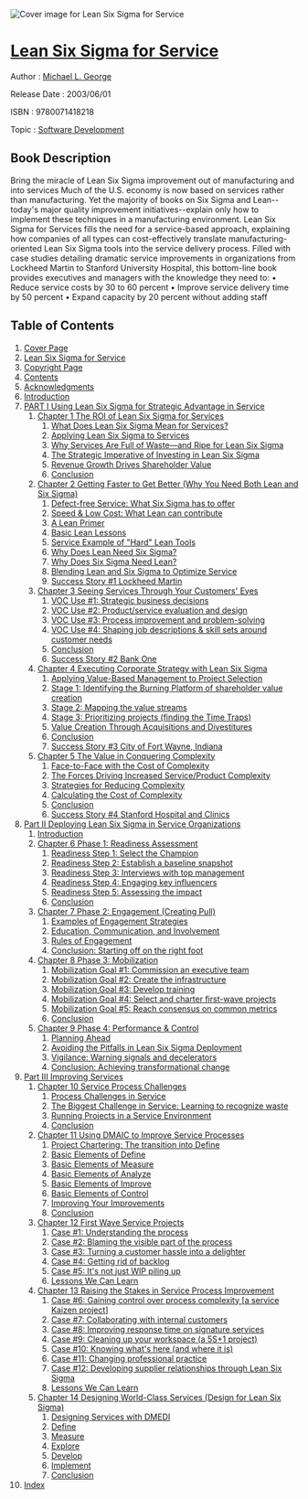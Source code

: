 ![Cover image for Lean Six Sigma for Service](https://imgdetail.ebookreading.net/cover/cover/software_development/EB9780071418218.jpg)

[Lean Six Sigma for Service](https://ebookreading.net/view/book/Lean+Six+Sigma+for+Service-EB9780071418218_1.html "Lean Six Sigma for Service")
====================================================================================================================

Author : [Michael L. George](https://ebookreading.net/search/author/Michael+L.+George)

Release Date : 2003/06/01

ISBN : 9780071418218

Topic : [Software Development](https://ebookreading.net/search/category/software-development)

Book Description
-----------------

Bring the miracle of Lean Six Sigma improvement out of manufacturing and into services
Much of the U.S. economy is now based on services rather than manufacturing. Yet the majority of books on Six Sigma and Lean--today's major quality improvement initiatives--explain only how to implement these techniques in a manufacturing environment.
Lean Six Sigma for Services fills the need for a service-based approach, explaining how companies of all types can cost-effectively translate manufacturing-oriented Lean Six Sigma tools into the service delivery process.
Filled with case studies detailing dramatic service improvements in organizations from Lockheed Martin to Stanford University Hospital, this bottom-line book provides executives and managers with the knowledge they need to:
• Reduce service costs by 30 to 60 percent
• Improve service delivery time by 50 percent
• Expand capacity by 20 percent without adding staff
              
Table of Contents
-----------------

1. [Cover Page](https://ebookreading.net/view/book/Lean+Six+Sigma+for+Service-EB9780071418218_1.html)
1. [Lean Six Sigma for Service](https://ebookreading.net/view/book/Lean+Six+Sigma+for+Service-EB9780071418218_2.html)
1. [Copyright Page](https://ebookreading.net/view/book/Lean+Six+Sigma+for+Service-EB9780071418218_3.html)
1. [Contents](https://ebookreading.net/view/book/Lean+Six+Sigma+for+Service-EB9780071418218_5.html)
1. [Acknowledgments](https://ebookreading.net/view/book/Lean+Six+Sigma+for+Service-EB9780071418218_6.html#ack)
1. [Introduction](https://ebookreading.net/view/book/Lean+Six+Sigma+for+Service-EB9780071418218_7.html#intro)
1. [PART I Using Lean Six Sigma for Strategic Advantage in Service](https://ebookreading.net/view/book/Lean+Six+Sigma+for+Service-EB9780071418218_8.html#part01)
    1. [Chapter 1 The ROI of Lean Six Sigma for Services](https://ebookreading.net/view/book/Lean+Six+Sigma+for+Service-EB9780071418218_9.html#ch01)
        1. [What Does Lean Six Sigma Mean for Services?](https://ebookreading.net/view/book/Lean+Six+Sigma+for+Service-EB9780071418218_9.html#ch01-h3-01)
        1. [Applying Lean Six Sigma to Services](https://ebookreading.net/view/book/Lean+Six+Sigma+for+Service-EB9780071418218_9.html#ch01-h4-01)
        1. [Why Services Are Full of Waste—and Ripe for Lean Six Sigma](https://ebookreading.net/view/book/Lean+Six+Sigma+for+Service-EB9780071418218_9.html#ch01-h4-02)
        1. [The Strategic Imperative of Investing in Lean Six Sigma](https://ebookreading.net/view/book/Lean+Six+Sigma+for+Service-EB9780071418218_9.html#ch01-h3-02)
        1. [Revenue Growth Drives Shareholder Value](https://ebookreading.net/view/book/Lean+Six+Sigma+for+Service-EB9780071418218_9.html#ch01-h4-03)
        1. [Conclusion](https://ebookreading.net/view/book/Lean+Six+Sigma+for+Service-EB9780071418218_9.html#ch01-h3-03)
    1. [Chapter 2 Getting Faster to Get Better (Why You Need Both Lean and Six Sigma)](https://ebookreading.net/view/book/Lean+Six+Sigma+for+Service-EB9780071418218_10.html#ch02)
        1. [Defect-free Service: What Six Sigma has to offer](https://ebookreading.net/view/book/Lean+Six+Sigma+for+Service-EB9780071418218_10.html#ch02-h3-01)
        1. [Speed &amp; Low Cost: What Lean can contribute](https://ebookreading.net/view/book/Lean+Six+Sigma+for+Service-EB9780071418218_10.html#ch02-h3-02)
        1. [A Lean Primer](https://ebookreading.net/view/book/Lean+Six+Sigma+for+Service-EB9780071418218_10.html#ch02-h3-03)
        1. [Basic Lean Lessons](https://ebookreading.net/view/book/Lean+Six+Sigma+for+Service-EB9780071418218_10.html#ch02-h3-04)
        1. [Service Example of &quot;Hard&quot; Lean Tools](https://ebookreading.net/view/book/Lean+Six+Sigma+for+Service-EB9780071418218_10.html#ch02-h3-05)
        1. [Why Does Lean Need Six Sigma?](https://ebookreading.net/view/book/Lean+Six+Sigma+for+Service-EB9780071418218_10.html#ch02-h3-06)
        1. [Why Does Six Sigma Need Lean?](https://ebookreading.net/view/book/Lean+Six+Sigma+for+Service-EB9780071418218_10.html#ch02-h3-07)
        1. [Blending Lean and Six Sigma to Optimize Service](https://ebookreading.net/view/book/Lean+Six+Sigma+for+Service-EB9780071418218_10.html#ch02-h3-08)
        1. [Success Story #1 Lockheed Martin](https://ebookreading.net/view/book/Lean+Six+Sigma+for+Service-EB9780071418218_11.html#ch02-h2)
    1. [Chapter 3 Seeing Services Through Your Customers&#39; Eyes](https://ebookreading.net/view/book/Lean+Six+Sigma+for+Service-EB9780071418218_12.html#ch03)
        1. [VOC Use #1: Strategic business decisions](https://ebookreading.net/view/book/Lean+Six+Sigma+for+Service-EB9780071418218_12.html#ch03-h3-01)
        1. [VOC Use #2: Product/service evaluation and design](https://ebookreading.net/view/book/Lean+Six+Sigma+for+Service-EB9780071418218_12.html#ch03-h3-02)
        1. [VOC Use #3: Process improvement and problem-solving](https://ebookreading.net/view/book/Lean+Six+Sigma+for+Service-EB9780071418218_12.html#ch03-h3-03)
        1. [VOC Use #4: Shaping job descriptions &amp; skill sets around customer needs](https://ebookreading.net/view/book/Lean+Six+Sigma+for+Service-EB9780071418218_12.html#ch03-h3-04)
        1. [Conclusion](https://ebookreading.net/view/book/Lean+Six+Sigma+for+Service-EB9780071418218_12.html#ch03-h3-05)
        1. [Success Story #2 Bank One](https://ebookreading.net/view/book/Lean+Six+Sigma+for+Service-EB9780071418218_13.html#ch03-h2)
    1. [Chapter 4 Executing Corporate Strategy with Lean Six Sigma](https://ebookreading.net/view/book/Lean+Six+Sigma+for+Service-EB9780071418218_14.html#ch04)
        1. [Applying Value-Based Management to Project Selection](https://ebookreading.net/view/book/Lean+Six+Sigma+for+Service-EB9780071418218_14.html#ch04-h3-01)
        1. [Stage 1: Identifying the Burning Platform of shareholder value creation](https://ebookreading.net/view/book/Lean+Six+Sigma+for+Service-EB9780071418218_14.html#ch04-h3-02)
        1. [Stage 2: Mapping the value streams](https://ebookreading.net/view/book/Lean+Six+Sigma+for+Service-EB9780071418218_14.html#ch04-h3-03)
        1. [Stage 3: Prioritizing projects (finding the Time Traps)](https://ebookreading.net/view/book/Lean+Six+Sigma+for+Service-EB9780071418218_14.html#ch04-h3-04)
        1. [Value Creation Through Acquisitions and Divestitures](https://ebookreading.net/view/book/Lean+Six+Sigma+for+Service-EB9780071418218_14.html#ch04-h3-05)
        1. [Conclusion](https://ebookreading.net/view/book/Lean+Six+Sigma+for+Service-EB9780071418218_14.html#ch04-h3-06)
        1. [Success Story #3 City of Fort Wayne, Indiana](https://ebookreading.net/view/book/Lean+Six+Sigma+for+Service-EB9780071418218_15.html#ch04-h2)
    1. [Chapter 5 The Value in Conquering Complexity](https://ebookreading.net/view/book/Lean+Six+Sigma+for+Service-EB9780071418218_16.html#ch05)
        1. [Face-to-Face with the Cost of Complexity](https://ebookreading.net/view/book/Lean+Six+Sigma+for+Service-EB9780071418218_16.html#ch05-h3-01)
        1. [The Forces Driving Increased Service/Product Complexity](https://ebookreading.net/view/book/Lean+Six+Sigma+for+Service-EB9780071418218_16.html#ch05-h3-02)
        1. [Strategies for Reducing Complexity](https://ebookreading.net/view/book/Lean+Six+Sigma+for+Service-EB9780071418218_16.html#ch05-h3-03)
        1. [Calculating the Cost of Complexity](https://ebookreading.net/view/book/Lean+Six+Sigma+for+Service-EB9780071418218_16.html#ch05-h3-04)
        1. [Conclusion](https://ebookreading.net/view/book/Lean+Six+Sigma+for+Service-EB9780071418218_16.html#ch05-h3-05)
        1. [Success Story #4 Stanford Hospital and Clinics](https://ebookreading.net/view/book/Lean+Six+Sigma+for+Service-EB9780071418218_17.html#ch05-h2)
1. [Part II Deploying Lean Six Sigma in Service Organizations](https://ebookreading.net/view/book/Lean+Six+Sigma+for+Service-EB9780071418218_18.html#part02)
    1. [Introduction](https://ebookreading.net/view/book/Lean+Six+Sigma+for+Service-EB9780071418218_19.html#part02-intro)
    1. [Chapter 6 Phase 1: Readiness Assessment](https://ebookreading.net/view/book/Lean+Six+Sigma+for+Service-EB9780071418218_20.html#ch06)
        1. [Readiness Step 1: Select the Champion](https://ebookreading.net/view/book/Lean+Six+Sigma+for+Service-EB9780071418218_20.html#ch06-h3-01)
        1. [Readiness Step 2: Establish a baseline snapshot](https://ebookreading.net/view/book/Lean+Six+Sigma+for+Service-EB9780071418218_20.html#ch06-h3-02)
        1. [Readiness Step 3: Interviews with top management](https://ebookreading.net/view/book/Lean+Six+Sigma+for+Service-EB9780071418218_20.html#ch06-h3-03)
        1. [Readiness Step 4: Engaging key influencers](https://ebookreading.net/view/book/Lean+Six+Sigma+for+Service-EB9780071418218_20.html#ch06-h3-04)
        1. [Readiness Step 5: Assessing the impact](https://ebookreading.net/view/book/Lean+Six+Sigma+for+Service-EB9780071418218_20.html#ch06-h3-05)
        1. [Conclusion](https://ebookreading.net/view/book/Lean+Six+Sigma+for+Service-EB9780071418218_20.html#ch06-h3-06)
    1. [Chapter 7 Phase 2: Engagement (Creating Pull)](https://ebookreading.net/view/book/Lean+Six+Sigma+for+Service-EB9780071418218_21.html#ch07)
        1. [Examples of Engagement Strategies](https://ebookreading.net/view/book/Lean+Six+Sigma+for+Service-EB9780071418218_21.html#ch07-h3-01)
        1. [Education, Communication, and Involvement](https://ebookreading.net/view/book/Lean+Six+Sigma+for+Service-EB9780071418218_21.html#ch07-h3-02)
        1. [Rules of Engagement](https://ebookreading.net/view/book/Lean+Six+Sigma+for+Service-EB9780071418218_21.html#ch07-h3-03)
        1. [Conclusion: Starting off on the right foot](https://ebookreading.net/view/book/Lean+Six+Sigma+for+Service-EB9780071418218_21.html#ch07-h3-04)
    1. [Chapter 8 Phase 3: Mobilization](https://ebookreading.net/view/book/Lean+Six+Sigma+for+Service-EB9780071418218_22.html#ch08)
        1. [Mobilization Goal #1: Commission an executive team](https://ebookreading.net/view/book/Lean+Six+Sigma+for+Service-EB9780071418218_22.html#ch08-h3-01)
        1. [Mobilization Goal #2: Create the infrastructure](https://ebookreading.net/view/book/Lean+Six+Sigma+for+Service-EB9780071418218_22.html#ch08-h3-02)
        1. [Mobilization Goal #3: Develop training](https://ebookreading.net/view/book/Lean+Six+Sigma+for+Service-EB9780071418218_22.html#ch08-h3-03)
        1. [Mobilization Goal #4: Select and charter first-wave projects](https://ebookreading.net/view/book/Lean+Six+Sigma+for+Service-EB9780071418218_22.html#ch08-h3-04)
        1. [Mobilization Goal #5: Reach consensus on common metrics](https://ebookreading.net/view/book/Lean+Six+Sigma+for+Service-EB9780071418218_22.html#ch08-h3-05)
        1. [Conclusion](https://ebookreading.net/view/book/Lean+Six+Sigma+for+Service-EB9780071418218_22.html#ch08-h3-06)
    1. [Chapter 9 Phase 4: Performance &amp; Control](https://ebookreading.net/view/book/Lean+Six+Sigma+for+Service-EB9780071418218_23.html#ch09)
        1. [Planning Ahead](https://ebookreading.net/view/book/Lean+Six+Sigma+for+Service-EB9780071418218_23.html#ch09-h3-01)
        1. [Avoiding the Pitfalls in Lean Six Sigma Deployment](https://ebookreading.net/view/book/Lean+Six+Sigma+for+Service-EB9780071418218_23.html#ch09-h3-02)
        1. [Vigilance: Warning signals and decelerators](https://ebookreading.net/view/book/Lean+Six+Sigma+for+Service-EB9780071418218_23.html#ch09-h3-03)
        1. [Conclusion: Achieving transformational change](https://ebookreading.net/view/book/Lean+Six+Sigma+for+Service-EB9780071418218_23.html#ch09-h3-04)
1. [Part III Improving Services](https://ebookreading.net/view/book/Lean+Six+Sigma+for+Service-EB9780071418218_24.html#part03)
    1. [Chapter 10 Service Process Challenges](https://ebookreading.net/view/book/Lean+Six+Sigma+for+Service-EB9780071418218_25.html#ch10)
        1. [Process Challenges in Service](https://ebookreading.net/view/book/Lean+Six+Sigma+for+Service-EB9780071418218_25.html#ch10-h3-01)
        1. [The Biggest Challenge in Service: Learning to recognize waste](https://ebookreading.net/view/book/Lean+Six+Sigma+for+Service-EB9780071418218_25.html#ch10-h3-02)
        1. [Running Projects in a Service Environment](https://ebookreading.net/view/book/Lean+Six+Sigma+for+Service-EB9780071418218_25.html#ch10-h3-03)
        1. [Conclusion](https://ebookreading.net/view/book/Lean+Six+Sigma+for+Service-EB9780071418218_25.html#ch10-h3-04)
    1. [Chapter 11 Using DMAIC to Improve Service Processes](https://ebookreading.net/view/book/Lean+Six+Sigma+for+Service-EB9780071418218_26.html#ch11)
        1. [Project Chartering: The transition into Define](https://ebookreading.net/view/book/Lean+Six+Sigma+for+Service-EB9780071418218_26.html#ch11-h3-01)
        1. [Basic Elements of Define](https://ebookreading.net/view/book/Lean+Six+Sigma+for+Service-EB9780071418218_26.html#ch11-h3-02)
        1. [Basic Elements of Measure](https://ebookreading.net/view/book/Lean+Six+Sigma+for+Service-EB9780071418218_26.html#ch11-h3-03)
        1. [Basic Elements of Analyze](https://ebookreading.net/view/book/Lean+Six+Sigma+for+Service-EB9780071418218_26.html#ch11-h3-04)
        1. [Basic Elements of Improve](https://ebookreading.net/view/book/Lean+Six+Sigma+for+Service-EB9780071418218_26.html#ch11-h3-05)
        1. [Basic Elements of Control](https://ebookreading.net/view/book/Lean+Six+Sigma+for+Service-EB9780071418218_26.html#ch11-h3-06)
        1. [Improving Your Improvements](https://ebookreading.net/view/book/Lean+Six+Sigma+for+Service-EB9780071418218_26.html#ch11-h3-07)
        1. [Conclusion](https://ebookreading.net/view/book/Lean+Six+Sigma+for+Service-EB9780071418218_26.html#ch11-h3-08)
    1. [Chapter 12 First Wave Service Projects](https://ebookreading.net/view/book/Lean+Six+Sigma+for+Service-EB9780071418218_27.html#ch12)
        1. [Case #1: Understanding the process](https://ebookreading.net/view/book/Lean+Six+Sigma+for+Service-EB9780071418218_27.html#ch12-h3-01)
        1. [Case #2: Blaming the visible part of the process](https://ebookreading.net/view/book/Lean+Six+Sigma+for+Service-EB9780071418218_27.html#ch12-h3-02)
        1. [Case #3: Turning a customer hassle into a delighter](https://ebookreading.net/view/book/Lean+Six+Sigma+for+Service-EB9780071418218_27.html#ch12-h3-03)
        1. [Case #4: Getting rid of backlog](https://ebookreading.net/view/book/Lean+Six+Sigma+for+Service-EB9780071418218_27.html#ch12-h3-04)
        1. [Case #5: It&#39;s not just WIP piling up](https://ebookreading.net/view/book/Lean+Six+Sigma+for+Service-EB9780071418218_27.html#ch12-h3-05)
        1. [Lessons We Can Learn](https://ebookreading.net/view/book/Lean+Six+Sigma+for+Service-EB9780071418218_27.html#ch12-h3-06)
    1. [Chapter 13 Raising the Stakes in Service Process Improvement](https://ebookreading.net/view/book/Lean+Six+Sigma+for+Service-EB9780071418218_28.html#ch13)
        1. [Case #6: Gaining control over process complexity [a service Kaizen project]](https://ebookreading.net/view/book/Lean+Six+Sigma+for+Service-EB9780071418218_28.html#ch13-h3-01)
        1. [Case #7: Collaborating with internal customers](https://ebookreading.net/view/book/Lean+Six+Sigma+for+Service-EB9780071418218_28.html#ch13-h3-02)
        1. [Case #8: Improving response time on signature services](https://ebookreading.net/view/book/Lean+Six+Sigma+for+Service-EB9780071418218_28.html#ch13-h3-03)
        1. [Case #9: Cleaning up your workspace (a 5S+1 project)](https://ebookreading.net/view/book/Lean+Six+Sigma+for+Service-EB9780071418218_28.html#ch13-h3-04)
        1. [Case #10: Knowing what&#39;s here (and where it is)](https://ebookreading.net/view/book/Lean+Six+Sigma+for+Service-EB9780071418218_28.html#ch13-h3-05)
        1. [Case #11: Changing professional practice](https://ebookreading.net/view/book/Lean+Six+Sigma+for+Service-EB9780071418218_28.html#ch13-h3-06)
        1. [Case #12: Developing supplier relationships through Lean Six Sigma](https://ebookreading.net/view/book/Lean+Six+Sigma+for+Service-EB9780071418218_28.html#ch13-h3-07)
        1. [Lessons We Can Learn](https://ebookreading.net/view/book/Lean+Six+Sigma+for+Service-EB9780071418218_28.html#ch13-h3-08)
    1. [Chapter 14 Designing World-Class Services (Design for Lean Six Sigma)](https://ebookreading.net/view/book/Lean+Six+Sigma+for+Service-EB9780071418218_29.html#ch14)
        1. [Designing Services with DMEDI](https://ebookreading.net/view/book/Lean+Six+Sigma+for+Service-EB9780071418218_29.html#ch14-h3-01)
        1. [Define](https://ebookreading.net/view/book/Lean+Six+Sigma+for+Service-EB9780071418218_29.html#ch14-h3-02)
        1. [Measure](https://ebookreading.net/view/book/Lean+Six+Sigma+for+Service-EB9780071418218_29.html#ch14-h3-03)
        1. [Explore](https://ebookreading.net/view/book/Lean+Six+Sigma+for+Service-EB9780071418218_29.html#ch14-h3-04)
        1. [Develop](https://ebookreading.net/view/book/Lean+Six+Sigma+for+Service-EB9780071418218_29.html#ch14-h3-05)
        1. [Implement](https://ebookreading.net/view/book/Lean+Six+Sigma+for+Service-EB9780071418218_29.html#ch14-h3-06)
        1. [Conclusion](https://ebookreading.net/view/book/Lean+Six+Sigma+for+Service-EB9780071418218_29.html#ch14-h3-07)
1. [Index](https://ebookreading.net/view/book/Lean+Six+Sigma+for+Service-EB9780071418218_30.html#index)
